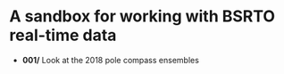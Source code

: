 # A sandbox for working with BSRTO real-time data

* **001/** Look at the 2018 pole compass ensembles
